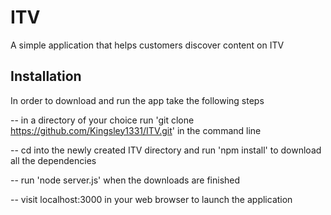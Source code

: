 # ITV
A simple application that helps customers discover content on ITV

## Installation
In order to download and run the app take the following steps

-- in a directory of your choice run 'git clone https://github.com/Kingsley1331/ITV.git' in the command line

-- cd into the newly created ITV directory and run 'npm install' to download all the dependencies

-- run 'node server.js' when the downloads are finished

-- visit localhost:3000 in your web browser to launch the application
